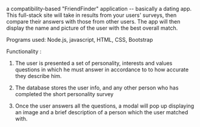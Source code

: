 
a compatibility-based "FriendFinder" application -- basically a dating app. This full-stack site will take 
in results from your users' surveys, then compare their answers with those from other users. 
The app will then display the name and picture of the user with the best overall match.

Programs used: Node.js, javascript, HTML, CSS, Bootstrap


Functionality : 

1) The user is presented a set of personality, interests and values questions in which he must answer in accordance to to how accurate 
they describe him.

2) The database stores the user info, and any other person who has completed the short personality survey

3) Once the user answers all the questions, a modal will pop up displaying an image and a brief description of a person which the user 
matched with.


